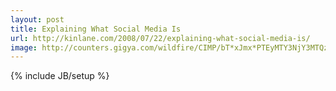 ```yaml
---
layout: post
title: Explaining What Social Media Is
url: http://kinlane.com/2008/07/22/explaining-what-social-media-is/
image: http://counters.gigya.com/wildfire/CIMP/bT*xJmx*PTEyMTY3NjY3MTQzNTImcHQ9MTIxNjc2NjcxOTk3NiZwPTEwMTkxJmQ9Jm49Jmc9Mg==.jpg
---
```

{% include JB/setup %}
<p>
     <img class="c1" src="http://counters.gigya.com/wildfire/CIMP/bT*xJmx*PTEyMTY3NjY3MTQzNTImcHQ9MTIxNjc2NjcxOTk3NiZwPTEwMTkxJmQ9Jm49Jmc9Mg==.jpg" border="0" width="0" height="0" />
</p>